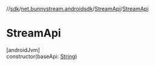 //[sdk](../../../index.md)/[net.bunnystream.androidsdk](../index.md)/[StreamApi](index.md)/[StreamApi](-stream-api.md)

# StreamApi

[androidJvm]\
constructor(baseApi: [String](https://kotlinlang.org/api/latest/jvm/stdlib/kotlin/-string/index.html))

